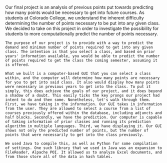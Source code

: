 Our final project is an analysis of previous points put towards predicting how many points would be necessary to get into future courses. As students at Colorado College, we understand the inherent difficulty determining the number of points necessary to be put into any given class. We decided to take on this project in order to investigate the possibility for students to more computationally predict the number of points necessary.


    The purpose of our project is to provide with a way to predict the demand and minimum number of points required to get into any given class. The intention is that you select a class, and based on prior years' information available, you would be able to predict the number of points required to get the class the coming semester, assuming it is offered.

    What we built is a computer-based GUI that you can select a class within, and the computer will determine how many points are necessary for you to get into said class. It also would display how many points were necessary in previous years to get into the class. To put it simply, this does achieve the goals of our project, and it does beyond a shadow of a doubt. This easily ticks the key prongs our project had intent to do and then some. Nonetheless, let's walk through them. First, we have taking in the information. Our GUI takes in information from the user. They are allowed to select a course from a list of courses previously offered within the database, including adjuncts and half blocks. Secondly, we have the prediction. Our computer is capable of taking information of prior classes and running its prediction algorithm in multiple languages. Third, we have displaying it. Our GUI shows not only the predicted number of points, but the number of points that were necessarily to get into the class previously.

    We used Java to compile this, as well as Python for some compilation of settings. One such library that we used in Java was an expansion to FileReader, Alpache POI. It allowed us to analyze Excel documents, and from those store all of the data in hash tables.
